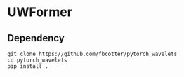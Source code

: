 # UWFormer
## Dependency
```
git clone https://github.com/fbcotter/pytorch_wavelets
cd pytorch_wavelets
pip install .
```

